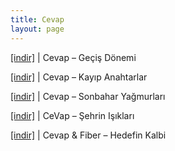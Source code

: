```yaml
---
title: Cevap
layout: page
---
```


<a href="https://cloud.mail.ru/public/dcfb524e31e3/Cevap%20-%20Ge%C3%A7i%C5%9F%20D%C3%B6nemi" target="_blank">[indir]</a>   |   Cevap &#8211; Geçiş Dönemi

<a href="https://cloud.mail.ru/public/a2f44140041f/Cevap%20-%20Kayip%20Anahtarlar" target="_blank">[indir]</a>   |   Cevap &#8211; Kayıp Anahtarlar

<a href="https://cloud.mail.ru/public/3989c5514c3a/Cevap%20-%20Sonbahar%20Ya%C4%9Fmurlar%C4%B1" target="_blank">[indir]</a>   |   Cevap &#8211; Sonbahar Yağmurları

<a href="https://cloud.mail.ru/public/86f536ba7fa3/Cevap%20-%20%C5%9Eehrin%20I%C5%9F%C4%B1klar%C4%B1" target="_blank">[indir]</a>   |   CeVap &#8211; Şehrin Işıkları

<a href="https://cloud.mail.ru/public/694dac7c126e/Cevap%20%26%20Fieber%20-%20Hedefin%20Kalbi%20Lp" target="_blank">[indir]</a>   |   Cevap & Fiber &#8211; Hedefin Kalbi